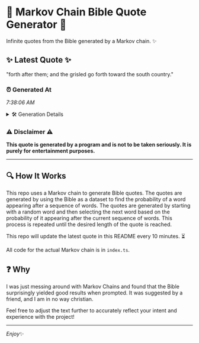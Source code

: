 # 📖 Markov Chain Bible Quote Generator 📖

Infinite quotes from the Bible generated by a Markov chain. ✨

## ✨ Latest Quote ✨
"forth after them; and the grisled go forth toward the south country."

### ⏰ Generated At
*7:38:06 AM*

<details>
    <summary>🛠️ Generation Details</summary>
    <p>
        <strong>🌱 Seed:</strong> forth<br>
        <strong>🔄 Iterations:</strong> 11<br>
        <strong>📜 Context History:</strong><br>[ forth ]: after<br>[ forth, after ]: them;<br>[ forth, after, them; ]: and<br>[ forth, after, them;, and ]: the<br>[ forth, after, them;, and, the ]: grisled<br>[ forth, after, them;, and, the, grisled ]: go<br>[ after, them;, and, the, grisled, go ]: forth<br>[ them;, and, the, grisled, go, forth ]: toward<br>[ and, the, grisled, go, forth, toward ]: the<br>[ the, grisled, go, forth, toward, the ]: south<br>[ grisled, go, forth, toward, the, south ]: country.<br>
    </p>
</details>

### ⚠️ Disclaimer ⚠️
**This quote is generated by a program and is not to be taken seriously. It is purely for entertainment purposes.**

---

## 🔍 How It Works

This repo uses a Markov chain to generate Bible quotes. The quotes are generated by using the Bible as a dataset to find the probability of a word appearing after a sequence of words. The quotes are generated by starting with a random word and then selecting the next word based on the probability of it appearing after the current sequence of words. This process is repeated until the desired length of the quote is reached.

This repo will update the latest quote in this README every 10 minutes. ⏳

All code for the actual Markov chain is in `index.ts`.

## ❓ Why

I was just messing around with Markov Chains and found that the Bible surprisingly yielded good results when prompted. 
It was suggested by a friend, and I am in no way christian.

Feel free to adjust the text further to accurately reflect your intent and experience with the project!

---

*Enjoy*✨
